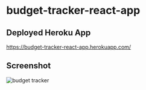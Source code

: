 # budget-tracker-react-app

## Deployed Heroku App
https://budget-tracker-react-app.herokuapp.com/

## Screenshot
![budget tracker](https://user-images.githubusercontent.com/89287787/155476949-f9ee241d-a2fa-4d54-8951-1e9bcda8bccd.png)
